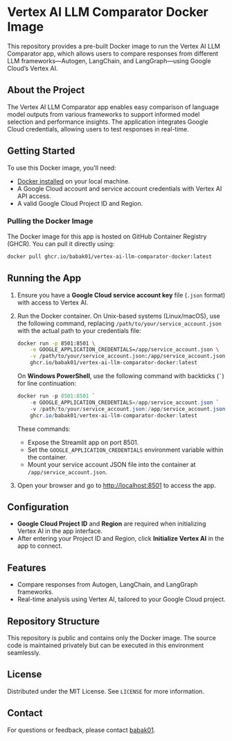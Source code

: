 
# Vertex AI LLM Comparator Docker Image

This repository provides a pre-built Docker image to run the Vertex AI LLM Comparator app, which allows users to compare responses from different LLM frameworks—Autogen, LangChain, and LangGraph—using Google Cloud’s Vertex AI.

## About the Project

The Vertex AI LLM Comparator app enables easy comparison of language model outputs from various frameworks to support informed model selection and performance insights. The application integrates Google Cloud credentials, allowing users to test responses in real-time.

## Getting Started

To use this Docker image, you'll need:
- [Docker installed](https://docs.docker.com/get-docker/) on your local machine.
- A Google Cloud account and service account credentials with Vertex AI API access.
- A valid Google Cloud Project ID and Region.

### Pulling the Docker Image

The Docker image for this app is hosted on GitHub Container Registry (GHCR). You can pull it directly using:

```bash
docker pull ghcr.io/babak01/vertex-ai-llm-comparator-docker:latest
```

## Running the App

1. Ensure you have a **Google Cloud service account key** file (`.json` format) with access to Vertex AI.

2. Run the Docker container. On Unix-based systems (Linux/macOS), use the following command, replacing `/path/to/your/service_account.json` with the actual path to your credentials file:

   ```bash
   docker run -p 8501:8501 \
       -e GOOGLE_APPLICATION_CREDENTIALS=/app/service_account.json \
       -v /path/to/your/service_account.json:/app/service_account.json \
       ghcr.io/babak01/vertex-ai-llm-comparator-docker:latest
   ```

   On **Windows PowerShell**, use the following command with backticks (`` ` ``) for line continuation:

   ```powershell
   docker run -p 8501:8501 `
       -e GOOGLE_APPLICATION_CREDENTIALS=/app/service_account.json `
       -v /path/to/your/service_account.json:/app/service_account.json `
       ghcr.io/babak01/vertex-ai-llm-comparator-docker:latest
   ```

   These commands:
   - Expose the Streamlit app on port 8501.
   - Set the `GOOGLE_APPLICATION_CREDENTIALS` environment variable within the container.
   - Mount your service account JSON file into the container at `/app/service_account.json`.

3. Open your browser and go to [http://localhost:8501](http://localhost:8501) to access the app.

## Configuration

- **Google Cloud Project ID** and **Region** are required when initializing Vertex AI in the app interface.
- After entering your Project ID and Region, click **Initialize Vertex AI** in the app to connect.

## Features

- Compare responses from Autogen, LangChain, and LangGraph frameworks.
- Real-time analysis using Vertex AI, tailored to your Google Cloud project.

## Repository Structure

This repository is public and contains only the Docker image. The source code is maintained privately but can be executed in this environment seamlessly.

## License

Distributed under the MIT License. See `LICENSE` for more information.

## Contact

For questions or feedback, please contact [babak01](https://github.com/babak01).
